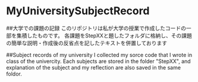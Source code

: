 # MyUniversitySubjectRecord

##大学での課題の記録
このリポジトリは私が大学の授業で作成したコードの一部を集積したものです。
各課題をStepXXと題したフォルダに格納し、その課題の簡単な説明・作成後の反省点を記したテキストを併置しております

##Subject records of my university
I collected my sorce code that I wrote in class of the univercity.
Each subjects are stored in the folder "StepXX", and explanation of the subject and my reflection are also saved in the same foldor.
